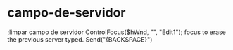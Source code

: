 # campo-de-servidor
;limpar campo de servidor       ControlFocus($hWnd, "", "Edit1"); focus to erase the previous server typed.       Send("{BACKSPACE}")

